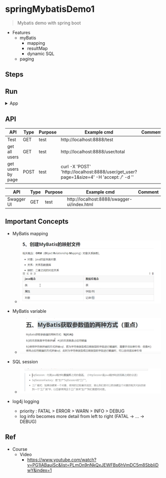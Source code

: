# springMybatisDemo1
> Mybatis demo with spring boot

- Features
    - myBatis 
        - mapping
        - resultMap
        - dynamic SQL
    - paging

## Steps

## Run

<details>
<summary>App</summary>

- prerequisite
    - plz run all DDL under /sql/ddl

```bash
#---------------------------
# Run app
#---------------------------

# build
mvn package

# run
java -jar <built_jar>
```

</details>

## API

| API | Type | Purpose | Example cmd | Comment|
| ----- | -------- | ---- | ----- | ---- |
| Test | GET | test | http://localhost:8888/test |
| get all users | GET | test | http://localhost:8888/user/total |
| get users by page | POST | test | curl -X 'POST' 'http://localhost:8888/user/get_user?page=1&size=4' -H 'accept: */*' -d ''|

| API | Type | Purpose | Example cmd | Comment|
| ----- | -------- | ---- | ----- | ---- |
| Swagger UI | GET | test | http://localhost:8888/swagger-ui/index.html |

## Important Concepts

- MyBatis mapping
    - <img src ="https://github.com/yennanliu/SpringPlayground/blob/main/springMybatisDemo1//doc/pic/mybatis_xml_1.png">

- MyBatis variable 
    - <img src ="https://github.com/yennanliu/SpringPlayground/blob/main/springMybatisDemo1//doc/pic/mybatis_variable.png">

- SQL session
    - <img src ="https://github.com/yennanliu/SpringPlayground/blob/main/springMybatisDemo1/doc/pic/sqlsession.png">

- log4j logging
    - priority : FATAL > ERROR > WARN > INFO > DEBUG
    - log info becomes more detail from left to right (FATAL -> ... -> DEBUG)

## Ref

- Course
    - Video
        - https://www.youtube.com/watch?v=PG1lABauiSc&list=PLmOn9nNkQxJEWFBs6hVmDC5m8SbbIiDwY&index=1